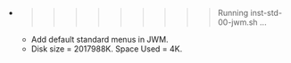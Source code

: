 * >>>>>>>>> Running inst-std-00-jwm.sh ...
  * Add default standard menus in JWM.
  * Disk size = 2017988K. Space Used = 4K.
